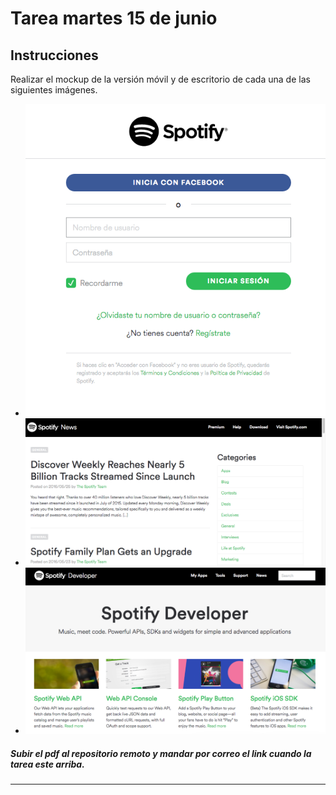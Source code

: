 Tarea martes 15 de junio
=
Instrucciones
-
Realizar el mockup de la versión móvil y de escritorio de cada una de las siguientes imágenes.


* ![tarea 1](https://raw.githubusercontent.com/PROTECO/cursoweb_junio2016/master/dist/t-1.png)
* ![tarea 2](https://raw.githubusercontent.com/PROTECO/cursoweb_junio2016/master/dist/t-2.png)
* ![tarea 3](https://raw.githubusercontent.com/PROTECO/cursoweb_junio2016/master/dist/t-3.png)

##### Subir **el pdf** al repositorio remoto y mandar por correo el link cuando la tarea este arriba.

---